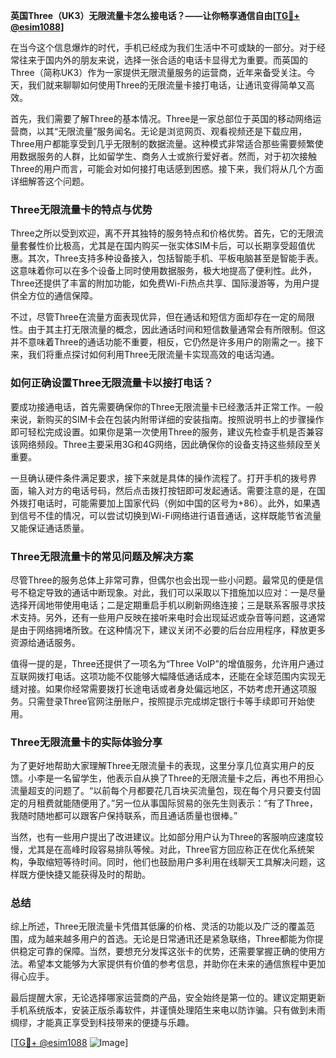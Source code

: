 **英国Three（UK3）无限流量卡怎么接电话？——让你畅享通信自由[[TG💪+ @esim1088](https://t.me/s/esim1088)]**

在当今这个信息爆炸的时代，手机已经成为我们生活中不可或缺的一部分。对于经常往来于国内外的朋友来说，选择一张合适的电话卡显得尤为重要。而英国的Three（简称UK3）作为一家提供无限流量服务的运营商，近年来备受关注。今天，我们就来聊聊如何使用Three的无限流量卡接打电话，让通讯变得简单又高效。

首先，我们需要了解Three的基本情况。Three是一家总部位于英国的移动网络运营商，以其“无限流量”服务闻名。无论是浏览网页、观看视频还是下载应用，Three用户都能享受到几乎无限制的数据流量。这种模式非常适合那些需要频繁使用数据服务的人群，比如留学生、商务人士或旅行爱好者。然而，对于初次接触Three的用户而言，可能会对如何接打电话感到困惑。接下来，我们将从几个方面详细解答这个问题。

### Three无限流量卡的特点与优势

Three之所以受到欢迎，离不开其独特的服务特点和价格优势。首先，它的无限流量套餐性价比极高，尤其是在国内购买一张实体SIM卡后，可以长期享受超值优惠。其次，Three支持多种设备接入，包括智能手机、平板电脑甚至是智能手表。这意味着你可以在多个设备上同时使用数据服务，极大地提高了便利性。此外，Three还提供了丰富的附加功能，如免费Wi-Fi热点共享、国际漫游等，为用户提供全方位的通信保障。

不过，尽管Three在流量方面表现优异，但在通话和短信方面却存在一定的局限性。由于其主打无限流量的概念，因此通话时间和短信数量通常会有所限制。但这并不意味着Three的通话功能不重要，相反，它仍然是许多用户的刚需之一。接下来，我们将重点探讨如何利用Three无限流量卡实现高效的电话沟通。

### 如何正确设置Three无限流量卡以接打电话？

要成功接通电话，首先需要确保你的Three无限流量卡已经激活并正常工作。一般来说，新购买的SIM卡会在包装内附带详细的安装指南。按照说明书上的步骤操作即可轻松完成设置。如果你是第一次使用Three的服务，建议先检查手机是否兼容该网络频段。Three主要采用3G和4G网络，因此确保你的设备支持这些频段至关重要。

一旦确认硬件条件满足要求，接下来就是具体的操作流程了。打开手机的拨号界面，输入对方的电话号码，然后点击拨打按钮即可发起通话。需要注意的是，在国外拨打电话时，可能需要加上国家代码（例如中国的区号为+86）。此外，如果遇到信号不佳的情况，可以尝试切换到Wi-Fi网络进行语音通话，这样既能节省流量又能保证通话质量。

### Three无限流量卡的常见问题及解决方案

尽管Three的服务总体上非常可靠，但偶尔也会出现一些小问题。最常见的便是信号不稳定导致的通话中断现象。对此，我们可以采取以下措施加以应对：一是尽量选择开阔地带使用电话；二是定期重启手机以刷新网络连接；三是联系客服寻求技术支持。另外，还有一些用户反映在接听来电时会出现延迟或杂音等问题，这通常是由于网络拥堵所致。在这种情况下，建议关闭不必要的后台应用程序，释放更多资源给通话服务。

值得一提的是，Three还提供了一项名为“Three VoIP”的增值服务，允许用户通过互联网拨打电话。这项功能不仅能够大幅降低通话成本，还能在全球范围内实现无缝对接。如果你经常需要拨打长途电话或者身处偏远地区，不妨考虑开通这项服务。只需登录Three官网注册账户，按照提示完成绑定银行卡等手续即可开始使用。

### Three无限流量卡的实际体验分享

为了更好地帮助大家理解Three无限流量卡的表现，这里分享几位真实用户的反馈。小李是一名留学生，他表示自从换了Three的无限流量卡之后，再也不用担心流量超支的问题了。“以前每个月都要花几百块买流量包，现在每个月只要支付固定的月租费就能随便用了。”另一位从事国际贸易的张先生则表示：“有了Three，我随时随地都可以跟客户保持联系，而且通话质量也很棒。”

当然，也有一些用户提出了改进建议。比如部分用户认为Three的客服响应速度较慢，尤其是在高峰时段容易排队等候。对此，Three官方回应称正在优化系统架构，争取缩短等待时间。同时，他们也鼓励用户多利用在线聊天工具解决问题，这样既方便快捷又能获得及时的帮助。

### 总结

综上所述，Three无限流量卡凭借其低廉的价格、灵活的功能以及广泛的覆盖范围，成为越来越多用户的首选。无论是日常通讯还是紧急联络，Three都能为你提供稳定可靠的保障。当然，要想充分发挥这张卡的优势，还需要掌握正确的使用方法。希望本文能够为大家提供有价值的参考信息，并助你在未来的通信旅程中更加得心应手。

最后提醒大家，无论选择哪家运营商的产品，安全始终是第一位的。建议定期更新手机系统版本，安装正版杀毒软件，并谨慎处理陌生来电以防诈骗。只有做到未雨绸缪，才能真正享受到科技带来的便捷与乐趣。

[[TG💪+ @esim1088](https://t.me/s/esim1088) ![Image](https://i.postimg.cc/4NQfJmqS/Snipaste-2025-05-13-00-14-12.png)]